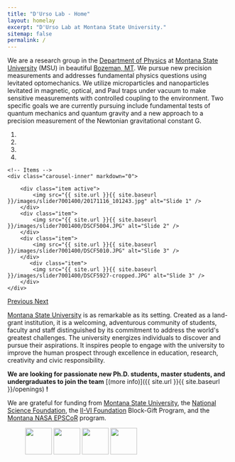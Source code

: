 ```yaml
---
title: "D'Urso Lab - Home"
layout: homelay
excerpt: "D'Urso Lab at Montana State University."
sitemap: false
permalink: /
---
```


We are a research group in the [Department of Physics](http://www.physics.montana.edu/) at [Montana State University](http://www.montana.edu/) (MSU) in beautiful [Bozeman, MT](https://www.bozeman.net/). We pursue new precision measurements and addresses fundamental physics questions using levitated optomechanics. We utilize microparticles and nanoparticles levitated in magnetic, optical, and Paul traps under vacuum to make sensitive measurements with controlled coupling to the environment. Two specific goals we are currently pursuing include fundamental tests of quantum mechanics and quantum gravity and a new approach to a precision measurement of the Newtonian gravitational constant G.

<div markdown="0" id="carousel" class="carousel slide" data-ride="carousel" data-interval="5000" data-pause="hover" >
    <!-- Menu -->
    <ol class="carousel-indicators">
        <li data-target="#carousel" data-slide-to="0" class="active"></li>
        <li data-target="#carousel" data-slide-to="1"></li>
        <li data-target="#carousel" data-slide-to="2"></li>
        <li data-target="#carousel" data-slide-to="3"></li>
    </ol>

    <!-- Items -->
    <div class="carousel-inner" markdown="0">

        <div class="item active">
            <img src="{{ site.url }}{{ site.baseurl }}/images/slider7001400/20171116_101243.jpg" alt="Slide 1" />
        </div>
        <div class="item">
            <img src="{{ site.url }}{{ site.baseurl }}/images/slider7001400/DSCF5004.JPG" alt="Slide 2" />
        </div>
        <div class="item">
            <img src="{{ site.url }}{{ site.baseurl }}/images/slider7001400/DSCF5010.JPG" alt="Slide 3" />
        </div>
           <div class="item">
            <img src="{{ site.url }}{{ site.baseurl }}/images/slider7001400/DSCF5927-cropped.JPG" alt="Slide 3" />
        </div>
    </div>
  <a class="left carousel-control" href="#carousel" role="button" data-slide="prev">
    <span class="glyphicon glyphicon-chevron-left" aria-hidden="true"></span>
    <span class="sr-only">Previous</span>
  </a>
  <a class="right carousel-control" href="#carousel" role="button" data-slide="next">
    <span class="glyphicon glyphicon-chevron-right" aria-hidden="true"></span>
    <span class="sr-only">Next</span>
  </a>
</div>

[Montana State University](http://www.montana.edu/) is as remarkable as its setting. Created as a land-grant institution, it is a welcoming, adventurous community of students, faculty and staff distinguished by its commitment to address the world's greatest challenges. The university energizes individuals to discover and pursue their aspirations. It inspires people to engage with the university to improve the human prospect through excellence in education, research, creativity and civic responsibility.

**We are  looking for passionate new Ph.D. students, master students, and undergraduates to join the team** [(more info)]({{ site.url }}{{ site.baseurl }}/openings) **!**

We are grateful for funding from [Montana State University](http://www.montana.edu/), the [National Science Foundation](https://www.nsf.gov/), the [II-VI Foundation](http://www.ii-vifoundation.com/) Block-Gift Program, and the [Montana NASA EPSCoR](https://nasaepscor.montana.edu/) program.

<figure class="fourth">
  <img src="{{ site.url }}{{ site.baseurl }}/images/logopic/MSU.jpg" style="height: 60px">
  <img src="{{ site.url }}{{ site.baseurl }}/images/logopic/NSF_4-Color_bitmap_Logo.png" style="height: 60px">
  <img src="{{ site.url }}{{ site.baseurl }}/images/logopic/II-VI_foundationLogo-01.jpg" style="height: 60px">
  <img src="{{ site.url }}{{ site.baseurl }}/images/logopic/MT_NASA_epscor.png" style="height: 60px">
</figure>
